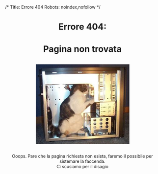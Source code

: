 /*
Title: Errore 404
Robots: noindex,nofollow
*/
<center>
<h1>Errore 404:</h1>
<h1>Pagina non trovata</h1>
<img style="margin: 1em" src="/res/404-cat.jpg" alt="Errore 404">
<br>
<p>Ooops. Pare che la pagina richiesta non esista, faremo il possibile per
sistemare la faccenda.<br>
Ci scusiamo per il disagio</p>
</center>
